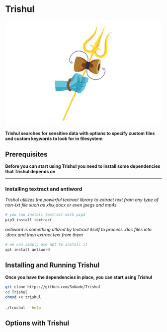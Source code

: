 # Trishul
<p align="center" >
  <img src="https://github.com/SxNade/Trishul/blob/main/extras/Triishul.webp" width="500"/>
</p>

**Trishul searches for sensitive data with options to specify custom files and custom keywords to look for in filesystem**

## Prerequisites 

**Before you can start using Trishul you need to install some dependencies that Trishul depends on**
___
### Installing textract and antiword

*Trishul utilizes the powerful textract library to extract text from any type of non-txt file such as xlsx,docx or even jpegs and mp4s*
```bash
# you can install textract with pip3 
pip3 install textract
```

*antiword is something utlized by textract itself to process .doc files into .docx and then extract text from them*
```bash
# we can simply use apt to install it
apt install antiword
```
## Installing and Running Trishul

**Once you have the dependencies in place, you can start using Trishul**

```bash
git clone https://github.com/SxNade/Trishul
cd Trishul
chmod +x trishul

./trushul --help
```

## Options with Trishul
